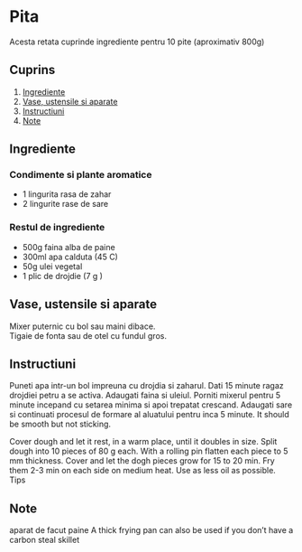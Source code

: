 # Pita

Acesta retata cuprinde ingrediente pentru 10 pite (aproximativ 800g)

## Cuprins

1. [Ingrediente](#ingrediente)
2. [Vase, ustensile si aparate](#vase-ustensile-aparate)
3. [Instructiuni](#instructiuni)
4. [Note](#note)

<a id="ingrediente"></a>

## Ingrediente

### Condimente si plante aromatice

- 1 lingurita rasa de zahar
- 2 lingurite rase de sare

### Restul de ingrediente

- 500g faina alba de paine
- 300ml apa calduta (45 C)
- 50g ulei vegetal
- 1 plic de drojdie (7 g )

<a id="vase-ustensile-aparate"></a>

## Vase, ustensile si aparate

Mixer puternic cu bol sau maini dibace.   
Tigaie de fonta sau de otel cu fundul gros.

<a id="instructiuni"></a>

## Instructiuni

Puneti apa intr-un bol impreuna cu drojdia si zaharul.
Dati 15 minute ragaz drojdiei petru a se activa.
Adaugati faina si uleiul.
Porniti mixerul pentru 5 minute incepand cu setarea minima si apoi trepatat crescand. 
Adaugati sare si continuati procesul de formare al aluatului pentru inca 5 minute.
It should be smooth but not sticking.

Cover dough and let it rest, in a warm place, until it doubles in size.
Split dough into 10 pieces of 80 g each.
With a rolling pin flatten each piece to 5 mm thickness.
Cover and let the dogh pieces grow for 15 to 20 min.
Fry them 2-3 min on each side on medium heat. Use as less oil as possible.
Tips

<a id="note"></a>

## Note

aparat de facut paine
A thick frying pan can also be used if you don’t have a carbon steal skillet